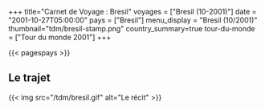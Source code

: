 +++
title="Carnet de Voyage : Bresil"
voyages = ["Bresil (10-2001)"]
date = "2001-10-27T05:00:00"
pays = ["Bresil"]
menu_display = "Bresil (10/2001)"
thumbnail="tdm/bresil-stamp.png"
country_summary=true
tour-du-monde = ["Tour du monde 2001"]
+++

{{< pagespays >}}
## Le trajet
{{< img src="/tdm/bresil.gif" alt="Le récit" >}}